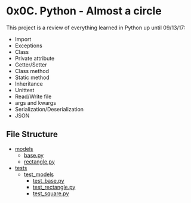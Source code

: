 # 0x0C. Python - Almost a circle
This project is a review of everything learned in Python up until 09/13/17:
* Import
* Exceptions
* Class
* Private attribute
* Getter/Setter
* Class method
* Static method
* Inheritance
* Unittest
* Read/Write file
* args and kwargs
* Serialization/Deserialization
* JSON
## File Structure
* [models](models)
  * [base.py](base.py)
  * [rectangle.py](rectangle.py)
* [tests](tests)
  * [test_models](test_models)
    * [test_base.py](test_base.py)
    * [test_rectangle.py](test_rectangle.py)
    * [test_square.py](test_square.py)
